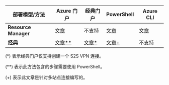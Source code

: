 | **部署模型/方法** | **Azure 门户** | **经典门户** | **PowerShell** | **Azure CLI** |
| --- | --- | --- | --- | --- |
| **Resource Manager** |[文章](../articles/vpn-gateway/vpn-gateway-howto-site-to-site-resource-manager-portal.md) |不支持 |[文章](../articles/vpn-gateway/vpn-gateway-create-site-to-site-rm-powershell.md) | [文章](../articles/vpn-gateway/vpn-gateway-howto-site-to-site-resource-manager-cli.md) |
| **经典** |[文章**](../articles/vpn-gateway/vpn-gateway-howto-site-to-site-classic-portal.md) |[文章*](../articles/vpn-gateway/vpn-gateway-site-to-site-create.md) |[文章+](../articles/vpn-gateway/vpn-gateway-multi-site.md) | 不支持 |

(*) 表示经典门户仅支持创建一个 S2S VPN 连接。

(**) 表示此方法包含的步骤需要使用 PowerShell。

(+) 表示此文章是针对多站点连接编写的。